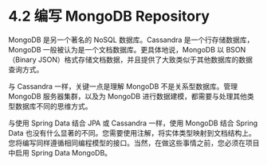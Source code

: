 # 4.2 编写 MongoDB Repository

MongoDB 是另一个著名的 NoSQL 数据库。Cassandra 是一个行存储数据库，MongoDB 一般被认为是一个文档数据库。更具体地说，MongoDB 以 BSON（Binary JSON）格式存储文档数据，并且提供了大致类似于其他数据库的数据查询方式。

与 Cassandra 一样，关键一点是理解 MongoDB 不是关系型数据库。管理 MongoDB 服务器集群，以及为 MongoDB 进行数据建模，都需要与处理其他类型数据库不同的思维方式。

与使用 Spring Data 结合 JPA 或 Cassandra 一样，使用 MongoDB 结合 Spring Data 也没有什么显著的不同。您需要使用注解，将实体类型映射到文档结构上。您将编写同样遵循相同编程模型的接口。当然，在做这些事情之前，您必须在项目中启用 Spring Data MongoDB。
